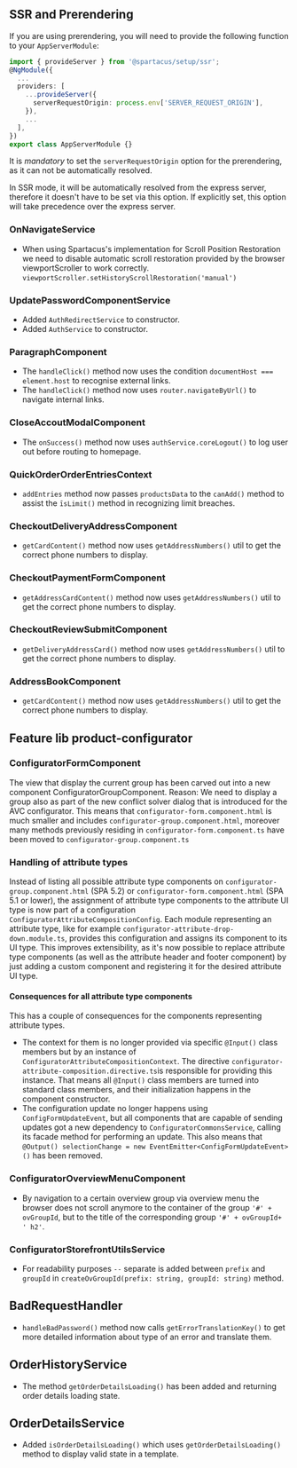 <!--
  Most typescript breaking changes should be detected and documented automatically by a script if a change is apparent when comparing the public API of the previous version vs the public API of the new major version.

  This file should contain typescript change documentation for changes not immediately apparent while comparing the public api between the older release and the current release and therefore will not be detected by the breaking change detection script.

  Examples of typescript breaking changes that are not detectable by the script are:
    * High level changes or refactoring
    * Behaviour changes that are not backwards compatible and worth mentioning 
-->

## SSR and Prerendering

If you are using prerendering, you will need to provide the following function to your `AppServerModule`:

```ts
import { provideServer } from '@spartacus/setup/ssr';
@NgModule({
  ...
  providers: [
    ...provideServer({
      serverRequestOrigin: process.env['SERVER_REQUEST_ORIGIN'],
    }),
    ...
  ],
})
export class AppServerModule {}
```

It is _mandatory_ to set the `serverRequestOrigin` option for the prerendering, as it can not be automatically resolved.

In SSR mode, it will be automatically resolved from the express server, therefore it doesn't have to be set via this option.
If explicitly set, this option will take precedence over the express server.


### OnNavigateService

- When using Spartacus's implementation for Scroll Position Restoration we need to disable automatic scroll restoration provided by the browser viewportScroller to work correctly. `viewportScroller.setHistoryScrollRestoration('manual')`

### UpdatePasswordComponentService

- Added `AuthRedirectService` to constructor.
- Added `AuthService` to constructor.

### ParagraphComponent

- The `handleClick()` method now uses the condition `documentHost === element.host` to recognise external links.
- The `handleClick()` method now uses `router.navigateByUrl()` to navigate internal links.

### CloseAccoutModalComponent

- The `onSuccess()` method now uses `authService.coreLogout()` to log user out before routing to homepage.

### QuickOrderOrderEntriesContext

- `addEntries` method now passes `productsData` to the `canAdd()` method to assist the `īsLimit()` method in recognizing limit breaches.

### CheckoutDeliveryAddressComponent

- `getCardContent()` method now uses `getAddressNumbers()` util to get the correct phone numbers to display.

### CheckoutPaymentFormComponent

- `getAddressCardContent()` method now uses `getAddressNumbers()` util to get the correct phone numbers to display.

### CheckoutReviewSubmitComponent

- `getDeliveryAddressCard()` method now uses `getAddressNumbers()` util to get the correct phone numbers to display.

### AddressBookComponent

- `getCardContent()` method now uses `getAddressNumbers()` util to get the correct phone numbers to display.

## Feature lib product-configurator

### ConfiguratorFormComponent

 The view that display the current group has been carved out into a new component ConfiguratorGroupComponent. Reason: We need to display a group
  also as part of the new conflict solver dialog that is introduced for the AVC configurator. This means that `configurator-form.component.html`
  is much smaller and includes `configurator-group.component.html`, moreover many methods previously residing in `configurator-form.component.ts` have
  been moved to `configurator-group.component.ts`

### Handling of attribute types
Instead of listing all possible attribute type components on `configurator-group.component.html` (SPA 5.2) or 
`configurator-form.component.html` (SPA 5.1 or lower), the assignment of attribute type components to the attribute
UI type is now part of a configuration `ConfiguratorAttributeCompositionConfig`. Each module representing an attribute
type, like for example `configurator-attribute-drop-down.module.ts`, provides this configuration and assigns its component
to its UI type. This improves extensibility, as it's now possible to replace attribute type components (as well as the 
attribute header and footer component) by just adding a custom component and registering it for the desired attribute UI 
type.

#### Consequences for all attribute type components
This has a couple of consequences for the components representing attribute types.
- The context for them is no longer provided via specific `@Input()` class members but by an instance of `ConfiguratorAttributeCompositionContext`. The directive `configurator-attribute-composition.directive.ts`is responsible for providing this instance. That means all `@Input()` class members are turned into standard class members, and their initialization happens in the component constructor.
- The configuration update no longer happens using `ConfigFormUpdateEvent`, but all components that are capable of sending updates got a new dependency to `ConfiguratorCommonsService`, calling its facade method for performing an update. This also means that `@Output() selectionChange = new EventEmitter<ConfigFormUpdateEvent>()` has been removed.

### ConfiguratorOverviewMenuComponent

- By navigation to a certain overview group via overview menu the browser does not scroll anymore to the container of the group  `'#' + ovGroupId`, but to the title of the corresponding group `'#' + ovGroupId+ ' h2'`.

### ConfiguratorStorefrontUtilsService

- For readability purposes `--` separate is added between `prefix` and `groupId` in `createOvGroupId(prefix: string, groupId: string)` method.

## BadRequestHandler

- `handleBadPassword()` method now calls `getErrorTranslationKey()` to get more detailed information about type of an error and translate them.

## OrderHistoryService

- The method `getOrderDetailsLoading()` has been added and returning order details loading state.

## OrderDetailsService

- Added `isOrderDetailsLoading()` which uses `getOrderDetailsLoading()` method to display valid state in a template.
